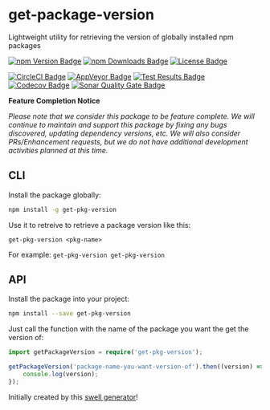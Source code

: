 # get-package-version  
Lightweight utility for retrieving the version of globally installed npm packages

[![npm Version Badge][npm-version-badge]][npm-package-url]
[![npm Downloads Badge][npm-downloads-badge]][npm-package-url]
[![License Badge][license-badge]][license-url]  

[![CircleCI Badge][circleci-badge]][circleci-url]
[![AppVeyor Badge][appveyor-badge]][appveyor-url]
[![Test Results Badge][tests-badge]][sonar-tests-url]
[![Codecov Badge][codecov-badge]][codecov-url]
[![Sonar Quality Gate Badge][sonar-quality-gate-badge]][sonar-url]

**Feature Completion Notice**

*Please note that we consider this package to be feature complete. We will continue to maintain and support this package by fixing any bugs discovered, updating dependency versions, etc. We will also consider PRs/Enhancement requests, but we do not have additional development activities planned at this time.*


## CLI
Install the package globally:  
```sh
npm install -g get-pkg-version
```

Use it to retreive to retrieve a package version like this:  
```
get-pkg-version <pkg-name>
```  

For example: `get-pkg-version get-pkg-version`

## API  
Install the package into your project:  
```sh
npm install --save get-pkg-version
```  

Just call the function with the name of the package you want the get the version of:
```typescript
import getPackageVersion = require('get-pkg-version');

getPackageVersion('package-name-you-want-version-of').then((version) => {
    console.log(version);
});
```  


Initially created by this [swell generator][parent-generator-url]!

[parent-generator-url]: https://www.npmjs.com/package/generator-swell

[circleci-badge]: https://img.shields.io/circleci/project/github/swellaby/get-package-version.svg?label=linux%20build
[circleci-url]: https://circleci.com/gh/swellaby/get-package-version
[appveyor-badge]: https://img.shields.io/appveyor/ci/swellaby/get-package-version.svg?label=windows%20build
[appveyor-url]: https://ci.appveyor.com/project/swellaby/get-package-version
[tests-badge]: https://img.shields.io/appveyor/tests/swellaby/get-package-version.svg
[codecov-badge]: https://img.shields.io/codecov/c/github/swellaby/get-package-version.svg
[codecov-url]: https://codecov.io/gh/swellaby/get-package-version
[npm-version-badge]: https://img.shields.io/npm/v/get-pkg-version.svg
[npm-downloads-badge]: https://img.shields.io/npm/dt/get-pkg-version.svg
[npm-package-url]: https://www.npmjs.com/package/get-pkg-version
[license-url]: ./LICENSE
[license-badge]: https://img.shields.io/github/license/swellaby/get-package-version.svg
[sonar-quality-gate-badge]: https://sonarcloud.io/api/project_badges/measure?project=swellaby%3Aget-package-version&metric=alert_status
[sonar-url]: https://sonarcloud.io/dashboard?id=swellaby%3Aget-package-version
[sonar-tests-url]: https://sonarcloud.io/component_measures?id=swellaby%3Aget-package-version&metric=tests